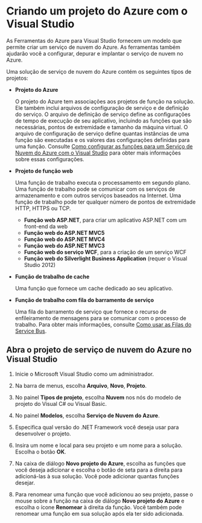 <properties 
   pageTitle="Criação de um projeto do Azure com o Visual Studio | Microsoft Azure"
   description="Criando um projeto do Azure com o Visual Studio"
   services="visual-studio-online"
   documentationCenter="na"
   authors="TomArcher"
   manager="douge"
   editor="" />
<tags 
   ms.service="multiple"
   ms.devlang="multiple"
   ms.topic="article"
   ms.tgt_pltfrm="na"
   ms.workload="na"
   ms.date="12/18/2015"
   ms.author="tarcher" />

# Criando um projeto do Azure com o Visual Studio

As Ferramentas do Azure para Visual Studio fornecem um modelo que permite criar um serviço de nuvem do Azure. As ferramentas também ajudarão você a configurar, depurar e implantar o serviço de nuvem no Azure.

Uma solução de serviço de nuvem do Azure contém os seguintes tipos de projetos:

- **Projeto do Azure** 
    
    O projeto do Azure tem associações aos projetos de função na solução. Ele também inclui arquivos de configuração de serviço e de definição do serviço. O arquivo de definição de serviço define as configurações de tempo de execução de seu aplicativo, incluindo as funções que são necessárias, pontos de extremidade e tamanho da máquina virtual. O arquivo de configuração de serviço define quantas instâncias de uma função são executadas e os valores das configurações definidas para uma função. Consulte [Como configurar as funções para um Serviço de Nuvem do Azure com o Visual Studio](https://msdn.microsoft.com/library/azure/hh369931.aspx) para obter mais informações sobre essas configurações.

- **Projeto de função web**
 
    Uma função de trabalho executa o processamento em segundo plano. Uma função de trabalho pode se comunicar com os serviços de armazenamento e com outros serviços baseados na Internet. Uma função de trabalho pode ter qualquer número de pontos de extremidade HTTP, HTTPS ou TCP.

    - **Função web ASP.NET**, para criar um aplicativo ASP.NET com um front-end da web
    - **Função web do ASP.NET MVC5**
    - **Função web do ASP.NET MVC4**
    - **Função web do ASP.NET MVC3**
    - **Função web do serviço WCF**, para a criação de um serviço WCF
    - **Função web do Silverlight Business Application** (requer o Visual Studio 2012)

- **Função de trabalho de cache**

    Uma função que fornece um cache dedicado ao seu aplicativo.

- **Função de trabalho com fila do barramento de serviço**

    Uma fila do barramento de serviço que fornece o recurso de enfileiramento de mensagens para se comunicar com o processo de trabalho. Para obter mais informações, consulte [Como usar as Filas do Service Bus](http://go.microsoft.com/fwlink/?LinkId=260560).

## Abra o projeto de serviço de nuvem do Azure no Visual Studio

1. Inicie o Microsoft Visual Studio como um administrador.

1. Na barra de menus, escolha **Arquivo**, **Novo**, **Projeto**.

1. No painel **Tipos de projeto**, escolha **Nuvem** nos nós do modelo de projeto do Visual C# ou Visual Basic.

1. No painel **Modelos**, escolha **Serviço de Nuvem do Azure**.

1. Especifica qual versão do .NET Framework você deseja usar para desenvolver o projeto.

1. Insira um nome e local para seu projeto e um nome para a solução. Escolha o botão **OK**.

1. Na caixa de diálogo **Novo projeto do Azure**, escolha as funções que você deseja adicionar e escolha o botão de seta para a direita para adicioná-las à sua solução. Você pode adicionar quantas funções desejar.

1. Para renomear uma função que você adicionou ao seu projeto, passe o mouse sobre a função na caixa de diálogo **Novo projeto do Azure** e escolha o ícone **Renomear** à direita da função. Você também pode renomear uma função em sua solução após ela ter sido adicionada.

<!---HONumber=AcomDC_1223_2015-->